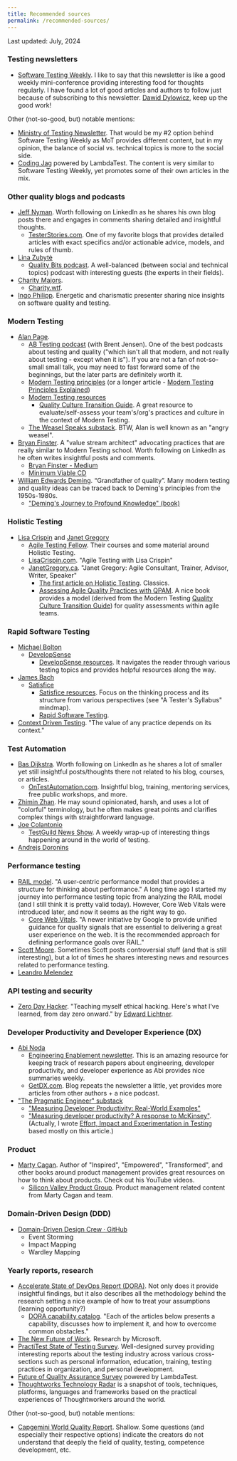 ```yaml
---
title: Recommended sources
permalink: /recommended-sources/
---
```


Last updated: July, 2024

### Testing newsletters

- [Software Testing Weekly](https://softwaretestingweekly.com/). I like to say that this newsletter is like a good weekly mini-conference providing interesting food for thoughts regularly. I have found a lot of good articles and authors to follow just because of subscribing to this newsletter. [Dawid Dylowicz](https://www.linkedin.com/in/dawid-dylowicz/), keep up the good work!

Other (not-so-good, but) notable mentions:

- [Ministry of Testing Newsletter](https://www.ministryoftesting.com/newsletter). That would be my #2 option behind Software Testing Weekly as MoT provides different content, but in my opinion, the balance of social vs. technical topics is more to the social side.
- [Coding Jag](https://www.lambdatest.com/newsletter/) powered by LambdaTest. The content is very similar to Software Testing Weekly, yet promotes some of their own articles in the mix.

### Other quality blogs and podcasts

- [Jeff Nyman](https://www.linkedin.com/in/jeffnyman/). Worth following on LinkedIn as he shares his own blog posts there and engages in comments sharing detailed and insightful thoughts.
    - [TesterStories.com](https://testerstories.com/). One of my favorite blogs that provides detailed articles with exact specifics and/or actionable advice, models, and rules of thumb.
- [Lina Zubytė](https://www.linkedin.com/in/linazubyte/)
    - [Quality Bits podcast](https://qualitybits.tech/podcast/). A well-balanced (between social and technical topics) podcast with interesting guests (the experts in their fields).
- [Charity Majors](https://www.linkedin.com/in/charity-majors/).
    - [Charity.wtf](https://charity.wtf/).
- [Ingo Philipp](https://www.youtube.com/@ingo.philipp). Energetic and charismatic presenter sharing nice insights on software quality and testing.

### Modern Testing

- [Alan Page](https://www.linkedin.com/in/a-l-a-n/).
    - [AB Testing podcast](https://podcasters.spotify.com/pod/show/abtesting) (with Brent Jensen). One of the best podcasts about testing and quality ("which isn't all that modern, and not really about testing - except when it is"). If you are not a fan of not-so-small small talk, you may need to fast forward some of the beginnings, but the later parts are definitely worth it.
    - [Modern Testing principles](https://www.moderntesting.org/) (or a longer article - [Modern Testing Principles Explained](https://testastic.wordpress.com/2019/05/27/modern-testing-principles-explained/))
    - [Modern Testing resources](https://github.com/moderntesting/resources)
        - [Quality Culture Transition Guide](https://docs.google.com/spreadsheets/d/1kan20hYsdbvk7HW4si-X6Ve1fLtCeTI2H_PjiniKsxY/edit#gid=1897633328). A great resource to evaluate/self-assess your team's/org's practices and culture in the context of Modern Testing.
    - [The Weasel Speaks substack](https://angryweasel.substack.com/). BTW, Alan is well known as an "angry weasel".
- [Bryan Finster](https://www.linkedin.com/in/bryan-finster/). A "value stream architect" advocating practices that are really similar to Modern Testing school. Worth following on LinkedIn as he often writes insightful posts and comments.
    - [Bryan Finster - Medium](https://bdfinst.medium.com/)
    - [Minimum Viable CD](https://minimumcd.org/minimumcd/)
- [William Edwards Deming](https://en.wikipedia.org/wiki/W._Edwards_Deming). “Grandfather of quality”. Many modern testing and quality ideas can be traced back to Deming's principles from the 1950s-1980s.
    - ["Deming's Journey to Profound Knowledge" (book)](https://www.goodreads.com/book/show/122800609-deming-s-journey-to-profound-knowledge)

### Holistic Testing

- [Lisa Crispin](https://www.linkedin.com/in/lisacrispin/) and [Janet Gregory](https://www.linkedin.com/in/janetgregory/)
    - [Agile Testing Fellow](https://agiletestingfellow.com/). Their courses and some material around Holistic Testing.
    - [LisaCrispin.com](https://lisacrispin.com/). "Agile Testing with Lisa Crispin"
    - [JanetGregory.ca](https://janetgregory.ca/). "Janet Gregory: Agile Consultant, Trainer, Advisor, Writer, Speaker"
        - [The first article on Holistic Testing](https://janetgregory.ca/testing-from-a-holistic-point-of-view/). Classics.
        - [Assessing Agile Quality Practices with QPAM](https://leanpub.com/qualityassessmentpracticesmodelqpam). A nice book provides a model (derived from the Modern Testing [Quality Culture Transition Guide](https://docs.google.com/spreadsheets/d/1kan20hYsdbvk7HW4si-X6Ve1fLtCeTI2H_PjiniKsxY/edit#gid=1897633328)) for quality assessments within agile teams.

### Rapid Software Testing

- [Michael Bolton](https://www.linkedin.com/in/michael-bolton-08847/)
    - [DevelopSense](https://developsense.com/)
        - [DevelopSense resources](https://developsense.com/resources). It navigates the reader through various testing topics and provides helpful resources along the way.
- [James Bach](https://www.linkedin.com/in/james-bach-6188a811/)
    - [Satisfice](https://www.satisfice.com/)
        - [Satisfice resources](https://www.satisfice.com/resources). Focus on the thinking process and its structure from various perspectives (see "A Tester's Syllabus" mindmap).        
        - [Rapid Software Testing](https://www.satisfice.com/rapid-testing-methodology).
- [Context Driven Testing](https://context-driven-testing.com/). "The value of any practice depends on its context."

### Test Automation

- [Bas Dijkstra](https://www.linkedin.com/in/basdijkstra/). Worth following on LinkedIn as he shares a lot of smaller yet still insightful posts/thoughts there not related to his blog, courses, or articles.
    - [OnTestAutomation.com](https://www.ontestautomation.com/). Insightful blog, training, mentoring services, free public workshops, and more.
- [Zhimin Zhan](https://linkedin.com/in/zhiminzhan). He may sound opinionated, harsh, and uses a lot of "colorful" terminology, but he often makes great points and clarifies complex things with straightforward language.
- [Joe Colantonio](https://www.linkedin.com/in/joecolantonio/)
    - [TestGuild News Show](https://testguild.com/podcasts/news/). A weekly wrap-up of interesting things happening around in the world of testing.
- [Andrejs Doronins](https://www.linkedin.com/in/andrejs-doronins-195125149/)

### Performance testing

- [RAIL model](https://web.dev/articles/rail). "A user-centric performance model that provides a structure for thinking about performance." A long time ago I started my journey into performance testing topic from analyzing the RAIL model (and I still think it is pretty valid today). However, Core Web Vitals were introduced later, and now it seems as the right way to go.
    - [Core Web Vitals](https://web.dev/articles/vitals). "A newer initiative by Google to provide unified guidance for quality signals that are essential to delivering a great user experience on the web. It is the recommended approach for defining performance goals over RAIL."
- [Scott Moore](https://www.linkedin.com/in/scottmooreconsulting/). Sometimes Scott posts controversial stuff (and that is still interesting), but a lot of times he shares interesting news and resources related to performance testing.
- [Leandro Melendez](https://www.linkedin.com/in/leandromelendez/)

### API testing and security

- [Zero Day Hacker](https://zerodayhacker.com/). "Teaching myself ethical hacking. Here's what I've learned, from day zero onward." by [Edward Lichtner](https://www.linkedin.com/in/edwardlichtner/).

### Developer Productivity and Developer Experience (DX)

- [Abi Noda](https://www.linkedin.com/in/abinoda/)
    - [Engineering Enablement newsletter](https://www.linkedin.com/newsletters/7025192448687579136/). This is an amazing resource for keeping track of research papers about engineering, developer productivity, and developer experience as Abi provides nice summaries weekly.    
    - [GetDX.com](https://getdx.com/). Blog repeats the newsletter a little, yet provides more articles from other authors + a nice podcast.
- ["The Pragmatic Engineer" substack](https://newsletter.pragmaticengineer.com/)
    - ["Measuring Developer Productivity: Real-World Examples"](https://newsletter.pragmaticengineer.com/p/measuring-developer-productivity-bae)    
    - ["Measuring developer productivity? A response to McKinsey"](https://newsletter.pragmaticengineer.com/p/measuring-developer-productivity). (Actually, I wrote [Effort, Impact and Experimentation in Testing](/effort-impact-and-experimentation-in-testing/) based mostly on this article.)

### Product

- [Marty Cagan](https://www.linkedin.com/in/cagan/). Author of "Inspired", "Empowered", "Transformed", and other books around product management provides great resources on how to think about products. Check out his YouTube videos.
    - [Silicon Valley Product Group](https://www.svpg.com/). Product management related content from Marty Cagan and team.

### Domain-Driven Design (DDD)

- [Domain-Driven Design Crew · GitHub](https://github.com/ddd-crew)
    - Event Storming
    - Impact Mapping
    - Wardley Mapping

### Yearly reports, research

- [Accelerate State of DevOps Report (DORA)](https://dora.dev/publications/). Not only does it provide insightful findings, but it also describes all the methodology behind the research setting a nice example of how to treat your assumptions (learning opportunity?)
    - [DORA capability catalog](https://dora.dev/devops-capabilities/). "Each of the articles below presents a capability, discusses how to implement it, and how to overcome common obstacles."
- [The New Future of Work](https://www.microsoft.com/en-us/research/project/the-new-future-of-work/overview/). Research by Microsoft.
- [PractiTest State of Testing Survey](https://www.practitest.com/state-of-testing/). Well-designed survey providing interesting reports about the testing industry across various cross-sections such as personal information, education, training, testing practices in organization, and personal development.
- [Future of Quality Assurance Survey](https://www.lambdatest.com/future-of-quality-assurance-survey) powered by LambdaTest.
- [Thoughtworks Technology Radar](https://www.thoughtworks.com/radar) is a snapshot of tools, techniques, platforms, languages and frameworks based on the practical experiences of Thoughtworkers around the world.

Other (not-so-good, but) notable mentions:

- [Capgemini World Quality Report](https://www.capgemini.com/us-en/insights/research-library/world-quality-report-2023-24/). Shallow. Some questions (and especially their respective options) indicate the creators do not understand that deeply the field of quality, testing, competence development, etc.
